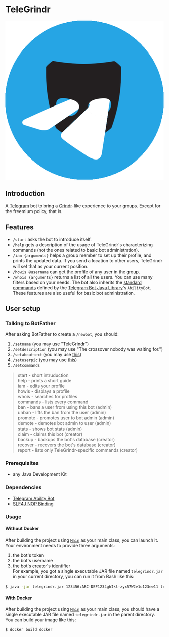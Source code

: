 # TeleGrindr
![Logo](logo/logo.png)

## Introduction
A [Telegram](https://www.github.com/telegramdesktop) bot to bring a
[Grindr](https://www.grindr.com)-like experience to your groups. Except for
the freemium policy, that is.

## Features
* `/start` asks the bot to introduce itself.
* `/help` gets a description of the usage of TeleGrindr's characterizing
  commands (not the ones related to basic bot administration). 
* `/iam {arguments}` helps a group member to set up their profile, and prints
  the updated data. If you send a location to other users, TeleGrindr will set
  that as your current position.
* `/howis @username` can get the profile of any user in the group.
* `/whois {arguments}` returns a list of all the users. You can use many
  filters based on your needs.
The bot also inherits the [standard commands](https://github.com/rubenlagus/TelegramBots/blob/b03fe98798192840402168e6e422d1b4cee48279/TelegramBots.wiki/abilities/Simple-Example.md#testing-your-bot) defined by the
[Telegram Bot Java Library](https://github.com/rubenlagus/TelegramBots)'s
`AbilityBot`. These features are also useful for basic bot administration.

## User setup

### Talking to BotFather
After asking BotFather to create a `/newbot`, you should:
1. `/setname` (you may use "TeleGrindr")
1. `/setdescription` (you may use "The crossover nobody was waiting for.")
1. `/setabouttext` (you may use [this](#Introduction))
1. `/setuserpic` (you may use [this](./logo/logo.png))
1. `/setcommands`
> start - short intruduction<br />
> help - prints a short guide<br />
> iam - edits your profile<br />
> howis - displays a profile<br />
> whois - searches for profiles<br />
> commands - lists every command<br />
> ban - bans a user from using this bot (admin)<br />
> unban - lifts the ban from the user (admin)<br />
> promote - promotes user to bot admin (admin)<br />
> demote - demotes bot admin to user (admin)<br />
> stats - shows bot stats (admin)<br />
> claim - claims this bot (creator)<br />
> backup - backups the bot's database (creator)<br />
> recover - recovers the bot's database (creator)<br />
> report - lists only TeleGrindr-specific commands (creator)<br />

### Prerequisites
* any Java Development Kit

### Dependencies
* [Telegram Ability Bot](https://mvnrepository.com/artifact/org.telegram/telegrambots-abilities)
* [SLF4J NOP Binding](https://mvnrepository.com/artifact/org.slf4j/slf4j-nop)

### Usage

#### Without Docker
After building the project using [`Main`](./src/Main.java#L13) as your main
class, you can launch it. Your environment needs to provide three arguments:
1. the bot's token
1. the bot's username
1. the bot's creator's identifier<br />
For example, you got a single executable JAR file named `telegrindr.jar` in
your current directory, you can run it from Bash like this:
```bash
$ java -jar telegrindr.jar 123456:ABC-DEF1234ghIkl-zyx57W2v1u123ew11 telegrindrBot 1234567890
```
#### With Docker
After building the project using [`Main`](./src/Main.java#L13) as your main
class, you should have a single executable JAR file named `telegrindr.jar` in
the parent directory. You can build your image like this:
```bash
$ docker build docker
```